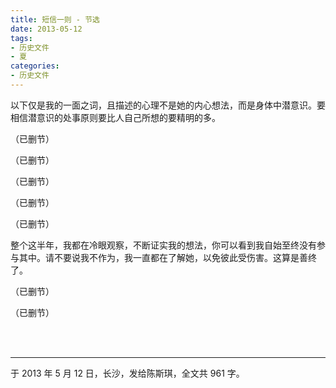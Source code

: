 ```yaml
---
title: 短信一则 - 节选
date: 2013-05-12
tags:
- 历史文件
- 夏
categories:
- 历史文件
---
```


以下仅是我的一面之词，且描述的心理不是她的内心想法，而是身体中潜意识。要相信潜意识的处事原则要比人自己所想的要精明的多。

（已删节）

（已删节）

（已删节）

（已删节）

（已删节）

整个这半年，我都在冷眼观察，不断证实我的想法，你可以看到我自始至终没有参与其中。请不要说我不作为，我一直都在了解她，以免彼此受伤害。这算是善终了。

（已删节）

（已删节）

<br>

<br>

------

于 2013 年 5 月 12 日，长沙，发给陈斯琪，全文共 961 字。
